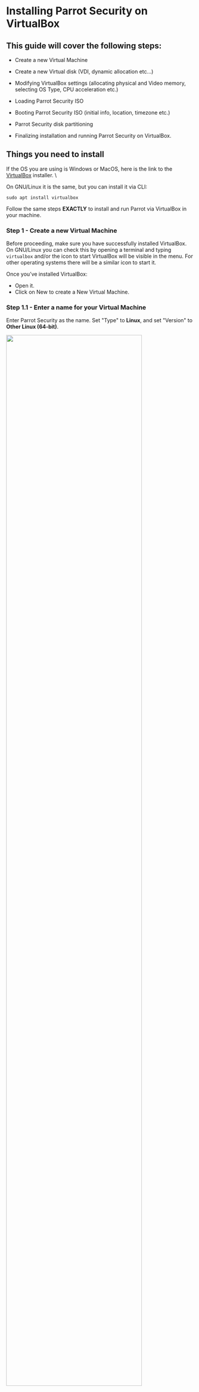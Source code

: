 # Installing Parrot Security on VirtualBox #

## This guide will cover the following steps: ##

  * Create a new Virtual Machine

  * Create a new Virtual disk (VDI, dynamic allocation etc...)

  * Modifying VirtualBox settings (allocating physical and Video memory, selecting OS Type, CPU acceleration etc.)

  * Loading Parrot Security ISO

  * Booting Parrot Security ISO (initial info, location, timezone etc.)

  * Parrot Security disk partitioning

  * Finalizing installation and running Parrot Security on VirtualBox.

## Things you need to install ##

If the OS you are using is Windows or MacOS, here is the link to the [VirtualBox](https://www.virtualbox.org/wiki/Downloads) installer. 
\

On GNU/Linux it is the same, but you can install it via CLI:

    sudo apt install virtualbox

Follow the same steps **EXACTLY** to install and run Parrot via VirtualBox in your machine.


### Step 1 - Create a new Virtual Machine ###

Before proceeding, make sure you have successfully installed VirtualBox. On GNU/Linux you can check this by opening a terminal and typing `virtualbox` and/or the icon to start VirtualBox will be visible in the menu. For other operating systems there will be a similar icon to start it.

Once you’ve installed VirtualBox:

  - Open it.
  - Click on New to create a New Virtual Machine.

### Step 1.1 - Enter a name for your Virtual Machine ###

Enter Parrot Security as the name. Set "Type" to **Linux**, and set "Version" to **Other Linux (64-bit)**.

<img src="./images/vbox/1.png" width="85%"/>

### Step 1.2 - Allocate Memory/RAM ###

The OS can run on machines with 512 MB of RAM, but at least **2 GB** is strongly recommended for both Parrot Security and Home Editions.
\

Choose the best setting for your machine and click *Next*.

<img src="./images/vbox/2.png" width="85%"/>

### Step 2 - Create a Virtual Hard Drive ###
On this screen select **Create a virtual hard disk now** (*2nd option*) and click *Create*.

<img src="./images/vbox/3.png" width="85%"/>

### Step 2.1 - Select Virtual Drive File type ###

On the next screen select **VDI** – **VirtualBox Disk Image** as your *Hard drive file type*.
\
Click *Next*.

<img src="./images/vbox/4.png" width="85%"/>

### Step 2.2 - Select Physical Hard Drive allocation type ###

Select **Dynamically Allocated** and click Next on *Storage on physical hard drive* window.

<img src="./images/vbox/5.png" width="85%"/>

### Step 2.3 - Allocate disk size ###

On **File location and size** screen, it will show 8.00 GB as the default size (which we’ve set on Step 1.1). In this example we have increased it to 20 GB for storage reasons.
\

Choose which fits your needs and click *Next*. 

<img src="./images/vbox/6.png" width="85%"/>

### Step 3 - Modify VirtualBox settings ###
So far, we’ve done the followings, checklist for you:

  * Created a New Virtual Machine
  * Created Virtual Hard disk
  * Fiddled with disk properties, type and size.
 
At this point you should see the following screen:
  
<img src="./images/vbox/7.png" width="85%"/>
  
### Step 3.1 - Select type of OS ###

Depending on which ISO you downloaded, select the correct Version here.

As Parrot Security is derived from Debian, I’ve selected Other Linux (64-bit) on *General > Basic*.

<img src="./images/vbox/8.png" width="75%"/>

### Step 3.2 - Enable shared Clipboard and Drag ’n’ Drop feature ###

Select *General > Advanced TAB* and change **Shared Clipboard** and **Drag ’n’ Drop** to Bidirectional. This will allow you to copy paste files from your HOST machine on the fly. Confirm by clicking *OK*.

<img src="./images/vbox/9.png" width="85%"/>

### Step 3.3 - Update Virtual Motherboard options ###

Select *System > Motherboard*, un-check Floppy (who has a floppy anymore?) and check the box to [**Enable I/O APIC**](https://www.virtualbox.org/manual/ch03.html#settings-motherboard).
\

Note that you can change base memory allocation in the same screen. We’ve set it to 2048 MB previously. If your machine got 8.00 GB RAM, it means that you can allocate a lot more to make Parrot Security respond faster as a virtual machine.
\

If you feel your Virtualized Parrot Security is slow, you should increase this Base Memory allocation.

The calculations are as follows: 

  * 1.00 GB = 1024 MB
  * 2.00 GB = 2048 MB
  * 3.00 GB = 3072 MB
  * 4.00 GB = 4096 MB
    \
    and so on.

Multiply 1024 with the amount of Memory/RAM you want and put the value here.

<img src="./images/vbox/10.png" width="85%"/>

### Step 3.4 - Select number of Processors and enable PAE/NX ###

Sets the number of virtual CPU cores the guest OS can see. 
2 virtual cores works well. With 4, 6, and so on, performance will be much better. 

You should not configure virtual machines to use more CPU cores than are available physically. This includes real cores, with no hyperthreads. See [processor tab](https://www.virtualbox.org/manual/ch03.html#settings-processor) on VirtualBox website. 

Check the box for **Enable PAE/NX**.

<img src="./images/vbox/16.png" width="85%"/>

### Step 3.5 - Allocate Video memory and 3D acceleration ###

Select **Display > Screen > set Video Memory to 128 MB**. This allows for a good responsive desktop environment.

Also check the box for *Enable 3D Acceleration*.

If you have more than one monitor, you can change your settings here too.

<img src="./images/vbox/11.png" width="85%"/>

### Step 4 - Loading Parrot Security ISO ###

Select **Storage > Controller: IDE** and highlight Empty CD icon. Now on your right, you should be able to click on the little CD icon (it should be CD/DVD Drive: IDE Secondary Master already, if not change it) and select your downloaded ISO.
\

<img src="./images/vbox/14.png" width="85%"/>

Once you select your downloaded ISO (in this case, it’s Parrot Security 4.11.2 ISO). See the properties and information’s changes accordingly.
\

**Important**: if your disk size is mismatched, you might have a corrupt disk. Refer to Parrot Security [chapter](../en/02.-%20Download%20Parrot.html) through this documentation for size related info. You can also do a SHA1 check to ensure your disk is not corrupted.

**Note**: if you want to test Parrot in live mode, check the *"Live CD/DVD"* box


### Step 4.1 - Select Network connection type ###

If your computer is connected to the internet, select NAT on *Network > Adapter 1*. You can enable more network adapters if you feel you want to do so. 

<img src="./images/vbox/12.png" width="80%"/>

### Step 4.2 - Enable USB 2.0 and 3.0 Controllers ###

Firstly, make sure you have installed the *extension pack*, or you will not be able to enable USB 2.0 and 3.0 controllers.

If you have not installed it, you can download it [here](https://download.virtualbox.org/virtualbox/6.1.22/Oracle_VM_VirtualBox_Extension_Pack-6.1.22.vbox-extpack)

Then go to **files > preferences > extensions**, on the right there will be a `+` button where you can install the extension.

In GNU/Linux, you could also install it from the terminal with `sudo apt install virtualbox-ext-pack`

Once installed, it will enable VirtualBox Remote Desktop Protocol (VRDP) support and Host webcam passthrough support.

<img src="./images/vbox/13.png" width="80%"/>

### Step 4.3 - It's all set up? ###

Finally, by clicking on your new virtual machine, this is what you should see:

<img src="./images/vbox/15.png" width="85%"/>

You can always change the configuration the way you prefer.

### Step 5 - Booting Parrot Security ISO ###

From VirtualBox Main Screen, click on Start and boot Parrot Security.

### Step 5.1 - choose Install ###

From VirtualBox Main Screen, it will boot Parrot Security, click in the Virtual Machine, select *Try/Install* and then click Enter.

<img src="./images/calamares/10.png" width="85%"/>


### Step 5.2 - Choose the default Installer (Calamares) ###

Here you can test the OS in its entirety, then you can proceed with the installation.
\
Click on **Install Parrot**:

<img src="./images/calamares/11.png" width="85%"/>

and the default installer, Calamares, will start.


### Step 5.3 - Select language ###

In this example we have chosen American English. Click on *Next*.

<img src="./images/calamares/12.png" width="85%"/>


### Step 5.4 - Select location ###

Here we have selected America and New York zone. Click on *Next*.

<img src="./images/calamares/13.png" width="85%"/>


### Step 5.5 - Select keyboard layout ###

Select the layout that best suits your keyboard, you can also test the keyboard's key where it says *type here to test your keyboard*. Click on *Next*.

<img src="./images/calamares/14.png" width="85%"/>


### Step 5.6 - Parrot Security disk partitioning ###

As this is all Virtualized, you can choose anything you want to.
\

We think that guided partitioning for less experienced users is recommended, 40 GB or more are enough, unless you are going to install a lot more programs or keep more files on your hard drive.

<img src="./images/calamares/15.png" width="85%"/>

Here you can decide whether to enable swap or not. For more information about swap, \
[https://wiki.debian.org/Swap](https://wiki.debian.org/Swap) \
[https://www.kernel.org/doc/html/latest/power/swsusp.html](https://www.kernel.org/doc/html/latest/power/swsusp.html)

<img src="./images/calamares/16.png" width="85%"/>

*If you want*, you can also encrypt the system by adding a passphrase:

<img src="./images/calamares/17.png" width="85%"/>


### Step 5.7 - Creating a new user account ### 

You will be asked to create a new user, for simplicity we have chosen a **user**.
You can enter any name in here. 

<img src="./images/calamares/18.png" width="85%"/>

Then, click on *Next*


### Step 6 Completing the installation process ###

Finally, a summary of the choices made during the procedure:

<img src="./images/calamares/19.png" width="85%"/>

You can decide whether to change the chosen settings, and then go back, or proceed with the installation of the system. Click on **Install**.

Confirm by clicking **Install now**

<img src="./images/calamares/20.png" width="85%"/>

And wait for the installation to complete!
\
With an SSD (Sata), it takes a few minutes.

<img src="./images/calamares/21.png" width="85%"/>

**Well done! You have successfully installed ParrotOS on your computer!**

<img src="./images/calamares/22.png" width="85%"/>

### Step 7: Login to Parrot Security for the first time ###

Enter your Password:

<img src="./images/calamares/23.png" width="85%"/>

**You just installed Parrot Security! Congrats!**

<img src="./images/calamares/24.png" width="85%"/>
